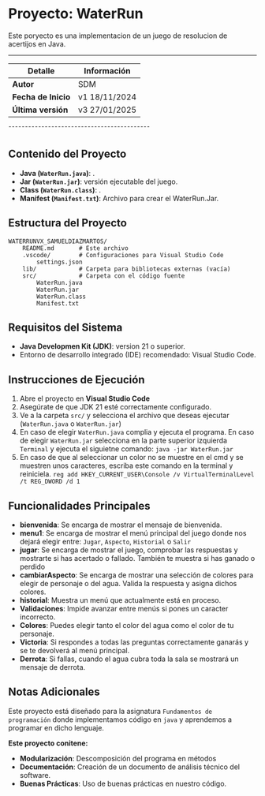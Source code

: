 
# Proyecto: WaterRun

Este poryecto es una implementacion de un juego de resolucion de acertijos en Java.
___________________________________________
|   Detalle           |   Información     |
|---------------------|-------------------|
| **Autor**           |     SDM           |
| **Fecha de Inicio** |   v1 18/11/2024   |
| **Última versión**  |   v3 27/01/2025   |
¯¯¯¯¯¯¯¯¯¯¯¯¯¯¯¯¯¯¯¯¯¯¯¯¯¯¯¯¯¯¯¯¯¯¯¯¯¯¯¯¯¯¯

## Contenido del Proyecto

- **Java (`WaterRun.java`)**: .
- **Jar (`WaterRun.jar`)**: versión ejecutable del juego.
- **Class (`WaterRun.class`)**: .
- **Manifest (`Manifest.txt`)**: Archivo para crear el WaterRun.Jar.


## Estructura del Proyecto

```
WATERRUNVX_SAMUELDIAZMARTOS/
    README.md       # Este archivo
    .vscode/        # Configuraciones para Visual Studio Code
        settings.json
    lib/            # Carpeta para bibliotecas externas (vacía)
    src/            # Carpeta con el código fuente
        WaterRun.java
        WaterRun.jar
        WaterRun.class
        Manifest.txt
```

## Requisitos del Sistema

- **Java Developmen Kit (JDK)**: version 21 o superior.
- Entorno de desarrollo integrado (IDE) recomendado: Visual Studio Code.

## Instrucciones de Ejecución
1. Abre el proyecto en **Visual Studio Code**
2. Asegúrate de que JDK 21 esté correctamente configurado.
3. Ve a la carpeta `src/` y selecciona el archivo que deseas ejecutar
(`WaterRun.java` o `WaterRun.jar`)
4. En caso de elegir `WaterRun.java` complia y ejecuta el programa.
   En caso de elegir `WaterRun.jar` selecciona en la parte superior izquierda
   `Terminal` y ejecuta el siguietne comando: `java -jar WaterRun.jar`
5. En caso de que al seleccionar un color no se muestre en el cmd y se
   muestren unos caracteres, escriba este comando en la terminal y reiniciela.
    `reg add HKEY_CURRENT_USER\Console /v VirtualTerminalLevel /t REG_DWORD /d 1`


## Funcionalidades Principales

- **bienvenida**: Se encarga de mostrar el mensaje de bienvenida.
- **menu1**: Se encarga de mostrar el menú principal del juego donde nos dejará elegir entre: `Jugar`, `Aspecto`, `Historial` o `Salir`
- **jugar**: Se encarga de mostrar el juego, comprobar las respuestas y mostrarte si has acertado o fallado. También te muestra si has ganado o perdido
- **cambiarAspecto**: Se encarga de mostrar una selección de colores para elegir de personaje o del agua. Valida la respuesta y asigna dichos colores.
- **historial**: Muestra un menú que actualmente está en proceso.
- **Validaciones**: Impide avanzar entre menús si pones un caracter incorrecto. 
- **Colores**: Puedes elegir tanto el color del agua como el color de tu personaje.
- **Victoria**: Si respondes a todas las preguntas correctamente ganarás y se te devolverá al menú principal.
- **Derrota**: Si fallas, cuando el agua cubra toda la sala se mostrará un mensaje de derrota.


## Notas Adicionales

Este proyecto está diseñado para la asignatura `Fundamentos de programación` donde implementamos código en `java` y aprendemos a programar en dicho lenguaje.

**Este proyecto conitene:**
- **Modularización**: Descomposición del programa en métodos
- **Documentación**: Creación de un documento de análisis técnico del software.
- **Buenas Prácticas**: Uso de buenas prácticas en nuestro código.